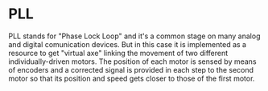 # PLL
PLL stands for "Phase Lock Loop" and it's a common stage on many analog and digital comunication devices. But in this case it is implemented as a resource to get "virtual axe" linking the movement of two different individually-driven motors. The position of each motor is sensed by means of encoders and a corrected signal is provided in each step to the second motor so that its position and speed gets closer to those of the first motor.
